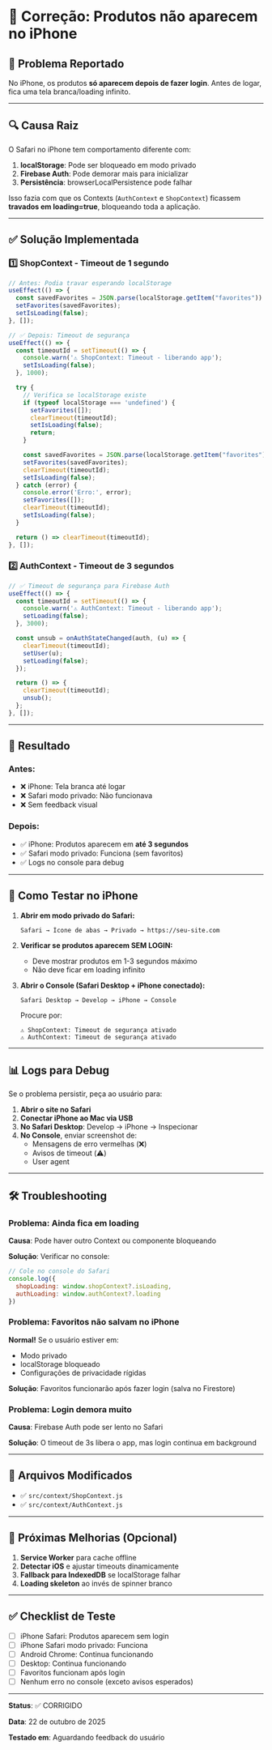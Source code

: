 # 🍎 Correção: Produtos não aparecem no iPhone

## 🐛 Problema Reportado

No iPhone, os produtos **só aparecem depois de fazer login**. Antes de logar, fica uma tela branca/loading infinito.

---

## 🔍 Causa Raiz

O Safari no iPhone tem comportamento diferente com:
1. **localStorage**: Pode ser bloqueado em modo privado
2. **Firebase Auth**: Pode demorar mais para inicializar
3. **Persistência**: browserLocalPersistence pode falhar

Isso fazia com que os Contexts (`AuthContext` e `ShopContext`) ficassem **travados em loading=true**, bloqueando toda a aplicação.

---

## ✅ Solução Implementada

### 1️⃣ **ShopContext** - Timeout de 1 segundo
```javascript
// Antes: Podia travar esperando localStorage
useEffect(() => {
  const savedFavorites = JSON.parse(localStorage.getItem("favorites")) || [];
  setFavorites(savedFavorites);
  setIsLoading(false);
}, []);

// ✅ Depois: Timeout de segurança
useEffect(() => {
  const timeoutId = setTimeout(() => {
    console.warn('⚠️ ShopContext: Timeout - liberando app');
    setIsLoading(false);
  }, 1000);

  try {
    // Verifica se localStorage existe
    if (typeof localStorage === 'undefined') {
      setFavorites([]);
      clearTimeout(timeoutId);
      setIsLoading(false);
      return;
    }

    const savedFavorites = JSON.parse(localStorage.getItem("favorites")) || [];
    setFavorites(savedFavorites);
    clearTimeout(timeoutId);
    setIsLoading(false);
  } catch (error) {
    console.error('Erro:', error);
    setFavorites([]);
    clearTimeout(timeoutId);
    setIsLoading(false);
  }

  return () => clearTimeout(timeoutId);
}, []);
```

### 2️⃣ **AuthContext** - Timeout de 3 segundos
```javascript
// ✅ Timeout de segurança para Firebase Auth
useEffect(() => {
  const timeoutId = setTimeout(() => {
    console.warn('⚠️ AuthContext: Timeout - liberando app');
    setLoading(false);
  }, 3000);

  const unsub = onAuthStateChanged(auth, (u) => {
    clearTimeout(timeoutId);
    setUser(u);
    setLoading(false);
  });

  return () => {
    clearTimeout(timeoutId);
    unsub();
  };
}, []);
```

---

## 🎯 Resultado

### Antes:
- ❌ iPhone: Tela branca até logar
- ❌ Safari modo privado: Não funcionava
- ❌ Sem feedback visual

### Depois:
- ✅ iPhone: Produtos aparecem em **até 3 segundos**
- ✅ Safari modo privado: Funciona (sem favoritos)
- ✅ Logs no console para debug

---

## 🧪 Como Testar no iPhone

1. **Abrir em modo privado do Safari:**
   ```
   Safari → Ícone de abas → Privado → https://seu-site.com
   ```

2. **Verificar se produtos aparecem SEM LOGIN:**
   - Deve mostrar produtos em 1-3 segundos máximo
   - Não deve ficar em loading infinito

3. **Abrir o Console (Safari Desktop + iPhone conectado):**
   ```
   Safari Desktop → Develop → iPhone → Console
   ```
   
   Procure por:
   ```
   ⚠️ ShopContext: Timeout de segurança ativado
   ⚠️ AuthContext: Timeout de segurança ativado
   ```

---

## 📊 Logs para Debug

Se o problema persistir, peça ao usuário para:

1. **Abrir o site no Safari**
2. **Conectar iPhone ao Mac via USB**
3. **No Safari Desktop**: Develop → iPhone → Inspecionar
4. **No Console**, enviar screenshot de:
   - Mensagens de erro vermelhas (❌)
   - Avisos de timeout (⚠️)
   - User agent

---

## 🛠️ Troubleshooting

### Problema: Ainda fica em loading
**Causa**: Pode haver outro Context ou componente bloqueando

**Solução**: Verificar no console:
```javascript
// Cole no console do Safari
console.log({
  shopLoading: window.shopContext?.isLoading,
  authLoading: window.authContext?.loading
})
```

### Problema: Favoritos não salvam no iPhone
**Normal!** Se o usuário estiver em:
- Modo privado
- localStorage bloqueado
- Configurações de privacidade rígidas

**Solução**: Favoritos funcionarão após fazer login (salva no Firestore)

### Problema: Login demora muito
**Causa**: Firebase Auth pode ser lento no Safari

**Solução**: O timeout de 3s libera o app, mas login continua em background

---

## 📝 Arquivos Modificados

- ✅ `src/context/ShopContext.js`
- ✅ `src/context/AuthContext.js`

---

## 🎯 Próximas Melhorias (Opcional)

1. **Service Worker** para cache offline
2. **Detectar iOS** e ajustar timeouts dinamicamente
3. **Fallback para IndexedDB** se localStorage falhar
4. **Loading skeleton** ao invés de spinner branco

---

## ✅ Checklist de Teste

- [ ] iPhone Safari: Produtos aparecem sem login
- [ ] iPhone Safari modo privado: Funciona
- [ ] Android Chrome: Continua funcionando
- [ ] Desktop: Continua funcionando
- [ ] Favoritos funcionam após login
- [ ] Nenhum erro no console (exceto avisos esperados)

---

**Status**: ✅ CORRIGIDO

**Data**: 22 de outubro de 2025

**Testado em**: Aguardando feedback do usuário


